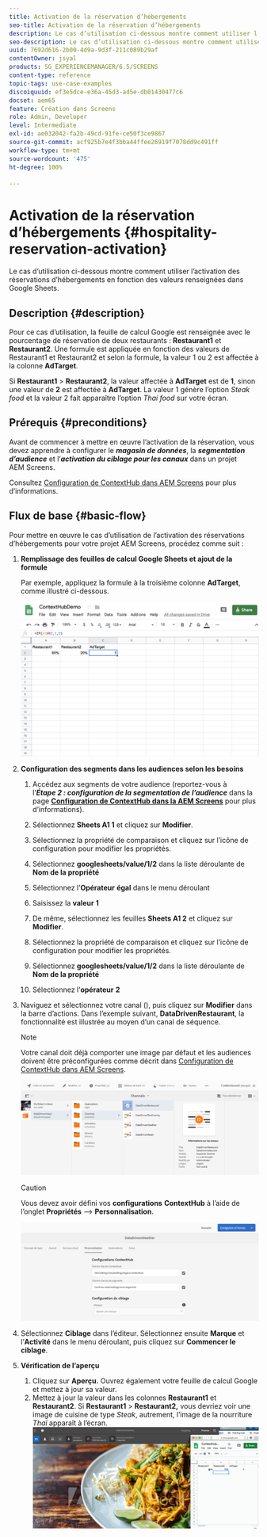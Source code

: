 ```yaml
---
title: Activation de la réservation d’hébergements
seo-title: Activation de la réservation d’hébergements
description: Le cas d’utilisation ci-dessous montre comment utiliser l’activation des réservations d’hébergements en fonction des valeurs renseignées dans Google Sheets.
seo-description: Le cas d’utilisation ci-dessous montre comment utiliser l’activation des réservations d’hébergements en fonction des valeurs renseignées dans Google Sheets.
uuid: 7692d616-2b00-4d9a-9d3f-211c089b29af
contentOwner: jsyal
products: SG_EXPERIENCEMANAGER/6.5/SCREENS
content-type: reference
topic-tags: use-case-examples
discoiquuid: ef3e5dce-e36a-45d3-ad5e-db01430477c6
docset: aem65
feature: Création dans Screens
role: Admin, Developer
level: Intermediate
exl-id: ae032042-fa2b-49cd-91fe-ce50f3ce9867
source-git-commit: acf925b7e4f3bba44ffee26919f7078dd9c491ff
workflow-type: tm+mt
source-wordcount: '475'
ht-degree: 100%

---
```


# Activation de la réservation d’hébergements {#hospitality-reservation-activation}

Le cas d’utilisation ci-dessous montre comment utiliser l’activation des réservations d’hébergements en fonction des valeurs renseignées dans Google Sheets.

## Description {#description}

Pour ce cas d’utilisation, la feuille de calcul Google est renseignée avec le pourcentage de réservation de deux restaurants : **Restaurant1** et **Restaurant2**. Une formule est appliquée en fonction des valeurs de Restaurant1 et Restaurant2 et selon la formule, la valeur 1 ou 2 est affectée à la colonne **AdTarget**.

Si **Restaurant1** > **Restaurant2**, la valeur affectée à **AdTarget** est de **1**, sinon une valeur de **2** est affectée à **AdTarget**. La valeur 1 génère l’option *Steak food* et la valeur 2 fait apparaître l’option *Thai food* sur votre écran.

## Prérequis {#preconditions}

Avant de commencer à mettre en œuvre l’activation de la réservation, vous devez apprendre à configurer le ***magasin de données***, la ***segmentation d’audience*** et l’***activation du ciblage pour les canaux*** dans un projet AEM Screens.

Consultez [Configuration de ContextHub dans AEM Screens](configuring-context-hub.md) pour plus d’informations.

## Flux de base {#basic-flow}

Pour mettre en œuvre le cas d’utilisation de l’activation des réservations d’hébergements pour votre projet AEM Screens, procédez comme suit :

1. **Remplissage des feuilles de calcul Google Sheets et ajout de la formule**

   Par exemple, appliquez la formule à la troisième colonne **AdTarget**, comme illustré ci-dessous.

   ![screen_shot_2019-04-29at94132am](assets/screen_shot_2019-04-29at94132am.png)

1. **Configuration des segments dans les audiences selon les besoins**

   1. Accédez aux segments de votre audience (reportez-vous à l’***Étape 2 : configuration de la segmentation de l’audience*** dans la page **[Configuration de ContextHub dans la AEM Screens](configuring-context-hub.md)** pour plus d’informations).

   1. Sélectionnez **Sheets A1 1** et cliquez sur **Modifier**.

   1. Sélectionnez la propriété de comparaison et cliquez sur l’icône de configuration pour modifier les propriétés.
   1. Sélectionnez **googlesheets/value/1/2** dans la liste déroulante de **Nom de la propriété**

   1. Sélectionnez l’**Opérateur** **égal** dans le menu déroulant

   1. Saisissez la **valeur** **1**

   1. De même, sélectionnez les feuilles **Sheets A1 2** et cliquez sur **Modifier**.

   1. Sélectionnez la propriété de comparaison et cliquez sur l’icône de configuration pour modifier les propriétés.
   1. Sélectionnez **googlesheets/value/1/2** dans la liste déroulante de **Nom de la propriété**

   1. Sélectionnez l’**opérateur** **2**

1. Naviguez et sélectionnez votre canal (), puis cliquez sur **Modifier** dans la barre d’actions. Dans l’exemple suivant, **DataDrivenRestaurant**, la fonctionnalité est illustrée au moyen d’un canal de séquence.

   >[!NOTE]
   >
   >Votre canal doit déjà comporter une image par défaut et les audiences doivent être préconfigurées comme décrit dans [Configuration de ContextHub dans AEM Screens](configuring-context-hub.md).

   ![screen_shot_2019-05-08at14652pm](assets/screen_shot_2019-05-08at14652pm.png)

   >[!CAUTION]
   >
   >Vous devez avoir défini vos **configurations** **ContextHub** à l’aide de l’onglet **Propriétés** --> **Personnalisation**.

   ![screen_shot_2019-05-08at114106am](assets/screen_shot_2019-05-08at114106am.png)

1. Sélectionnez **Ciblage** dans l’éditeur. Sélectionnez ensuite **Marque** et l’**Activité** dans le menu déroulant, puis cliquez sur **Commencer le ciblage**.
1. **Vérification de l’aperçu**

   1. Cliquez sur **Aperçu.** Ouvrez également votre feuille de calcul Google et mettez à jour sa valeur.
   1. Mettez à jour la valeur dans les colonnes **Restaurant1** et **Restaurant2**. Si **Restaurant1** > **Restaurant2,** vous devriez voir une image de cuisine de type *Steak*, autrement, l’image de la nourriture *Thaï* apparaît à l’écran.
   ![result5](assets/result5.gif)
